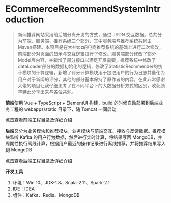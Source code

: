 # ECommerceRecommendSystemIntroduction

> 新闻推荐网站采用前后端分离开发的方式，通过 JSON 交互数据。总共分为前端、服务端、推荐系统三个部分，其中服务端与推荐系统共同由Maven搭建。本项目是在大神tqz的电商推荐系统的基础上进行二次修改，前端部分对页面的显示与交互逻辑进行了修改。服务端部分修改了部分Model层内容，并新增了部分接口以满足开发需要，推荐系统中修改了dataLoader部分的数据初始化的逻辑，修改了StatisticRecmmender的统计模块的计算逻辑，新增了评分计算模块用于提取用户的行为日志并量化为用户对于新闻的评分，其他的部分基本保持了原作者的内容。在此非常感谢大佬的项目让我仔细思考了在不同平台下的大数据分析方式的区别，收获颇丰特此分享出来与各位共勉。


**前端**使用 Vue + TypeScript + ElementUI 构建，build 的时候自动部署到后端业务工程的 webapps/static 目录下，随 Tomcat 一同启动

[点击查看前端工程目录及详细介绍]( https://github.com/CreateSun/NewsRecommender/tree/Main/front)

**后端**又分为业务模块和推荐模块，业务模块与前端交互、接收与反馈数据。推荐模块监听 Kafka 的用户行为数据，然后进行实时计算，将结果写回 MongoDB，并周期性执行离线计算，根据用户最近的操作记录进行离线推荐，并将推荐结果写入到 MongoDB 

[点击查看后端工程目录及详细介绍]( https://github.com/CreateSun/NewsRecommender/tree/Main/backend )

**开发工具**

1. 环境：Win 10、JDK-1.8、Scala-2.11、Spark-2.1
2. IDE：IDEA
3. 组件：Kafka、Redis、MongoDB



